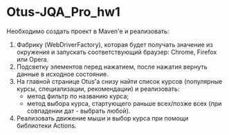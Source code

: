 # Otus-JQA_Pro_hw1

Необходимо создать проект в Maven'e и реализовать:

1. Фабрику (WebDriverFactory), которая будет получать значение из окружения и запускать соответствующий браузер: Chrome,
   Firefox или Opera.
2. Подсветку элементов перед нажатием, после нажатия вернуть данные в исходное состояние.
3. На главной странице Otus'a снизу найти список курсов (популярные курсы, специализации, рекомендации) и реализовать:
    - метод фильтр по названию курса;
    - метод выбора курса, стартующего раньше всех/позже всех (при совпадении дат - выбрать любой).
4. Реализовать движение мыши и выбор курса при помощи библиотеки Actions.
